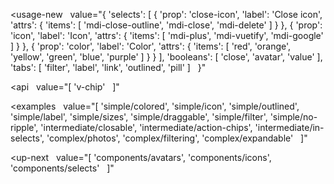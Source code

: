 <usage-new
  value="{
  'selects': [
    {
      'prop': 'close-icon',
      'label': 'Close icon',
      'attrs': {
        'items': [
          'mdi-close-outline',
          'mdi-close',
          'mdi-delete'
        ]
      }
    },
    {
      'prop': 'icon',
      'label': 'Icon',
      'attrs': {
        'items': [
          'mdi-plus',
          'mdi-vuetify',
          'mdi-google'
        ]
      }
    },
    {
      'prop': 'color',
      'label': 'Color',
      'attrs': {
        'items': [
          'red',
          'orange',
          'yellow',
          'green',
          'blue',
          'purple'
        ]
      }
    }
  ],
  'booleans': [
    'close',
    'avatar',
    'value'
  ],
  'tabs': [
    'filter',
    'label',
    'link',
    'outlined',
    'pill'
  ]
  }"
></usage-new>

<api
  value="[
  'v-chip'
  ]"
></api>

<examples
  value="[
  'simple/colored',
  'simple/icon',
  'simple/outlined',
  'simple/label',
  'simple/sizes',
  'simple/draggable',
  'simple/filter',
  'simple/no-ripple',
  'intermediate/closable',
  'intermediate/action-chips',
  'intermediate/in-selects',
  'complex/photos',
  'complex/filtering',
  'complex/expandable'
  ]"
></examples>

<up-next
  value="[
  'components/avatars',
  'components/icons',
  'components/selects'
  ]"
></up-next>